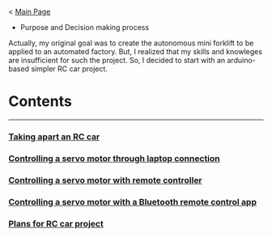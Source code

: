 < [Main Page](https://enginebeast.github.io)

- Purpose and Decision making process

Actually, my original goal was to create the autonomous mini forklift to be applied to an automated factory. But, I realized that my skills and knowleges are insufficient for such the project. So, I decided to start with an arduino-based simpler RC car project. 

# Contents
---

### [Taking apart an RC car](https://enginebeast.github.io/RCcar1/)

### [Controlling a servo motor through laptop connection](https://enginebeast.github.io/RCcar3/)

### [Controlling a servo motor with remote controller](https://enginebeast.github.io/RCcar4/)

### [Controlling a servo motor with a Bluetooth remote control app](https://enginebeast.github.io/RCcar5/)

### [Plans for RC car project](https://enginebeast.github.io/RCcar2/)
